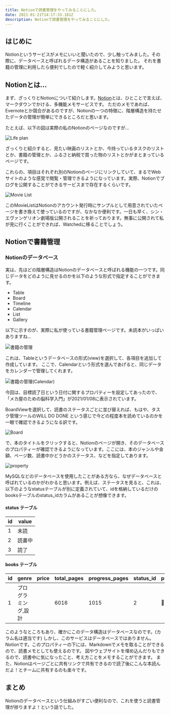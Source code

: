 ```yaml
---
title: Notionで読書管理をやってみることにした。
date: 2021-01-21T14:17:33.181Z
description: Notionで読書管理をやってみることにした。
---
```

## はじめに

Notionというサービスがメモにいいと聞いたので、少し触ってみました。その際に、データベースと呼ばれるデータ構造があることを知りました。
それを書籍の管理に利用したら便利でしたので軽く紹介してみようと思います。

## Notionとは...

まず、ざっくりとNotionについて紹介します。[Notion](https://www.notion.so/)とは、ひとことで言えば、マークダウンでかける、多機能メモサービスです。
ただのメモであれば、Evernoteとか競合があるのですが、Notionの一つの特徴に、階層構造を持たせたデータの管理が簡単にできるところだと思います。

たとえば、以下の図は実際の私のNotionのページなのですが...

![Life plan](/images/uploaded/20210131-221044.png)

ざっくりと紹介すると、見たい映画のリストとか、今持っているタスクのリストとか、書籍の管理とか、ふるさと納税で買った物のリストとかがまとまっているページです。

これらの、項目はそれぞれ別のNotionのページにリンクしていて、まるでWebサイトのような感覚で閲覧・管理できるようになっています。実際、Notionでブログを公開することができるサービスまで存在するくらいです。

![Movie List](/images/uploaded/20210131-221843.png)

このMovieListはNotionのアカウント発行時にサンプルとして用意されていたページを書き換えて使っているのですが、なかなか便利です。一日も早く、シン・エヴァンゲリオン劇場版公開されることを祈っております。無事に公開されて私が見に行くことができれば、Watchedに移ることでしょう。

## Notionで書籍管理

### Notionのデータベース

実は、先ほどの階層構造はNotionのデータベースと呼ばれる機能の一つです。同じデータをどのように見せるのかを以下のような形式で指定することができます。

* Table
* Board
* Timeline
* Calendar
* List
* Gallery

以下に示すのが、実際に私が使っている書籍管理ページです。未読本がいっぱいありますね...

![書籍の管理](/images/uploaded/20210131-223225.png)

これは、Tableというデータベースの形式(view)を選択して、各項目を追加して作成しています。
ここで、Calendarという形式を選んであげると、同じデータをカレンダーで管理してくれます。

![書籍の管理(Calendar)](/images/uploaded/20210131-223527.png)

今回は、目標読了日という日付に関するプロパティーを設定してあったので、「メカ屋のための脳科学入門」が2021/01/08に表示されています。

BoardViewを選択して、読書のステータスごとに並び替えれば、もはや、タスク管理ツールのWILL DO DONE という感じで今どの程度本を読めているのかを一眼で確認できるようになる訳です。

![Board](/images/uploaded/20210131-224302.png)

で、本のタイトルをクリックすると、Notionのページが開き、そのデータベースのプロパティーが確認できるようになっています。ここには、本のジャンルや金額、ページ数、読書中かどうかのステータス、などを指定してあります。 

![property](/images/uploaded/20210131-224800.png)

MySQLなどのデータベースを使用したことがある方なら、なぜデータベースと呼ばれているのかがわかると思います。例えば、ステータスを見ると、これは、以下のようなstatusテーブルが別に定義されていて、idを格納しているだけのbooksテーブルのstatus_idカラムがあることが想像できます。

#### status テーブル

| id  | value |
| --- | ----- |
| 1   | 未読    |
| 2   | 読書中   |
| 3   | 読了    |

#### books テーブル

| id  | genre      | price | total_pages | progress_pages | status_id | priority_id | book_type_id | target_reading_date | reading_date | remarks |
| --- | ---------- | ----- | ----------- | -------------- | --------- | ----------- | ------------ | ------------------- | ------------ | ------- |
| 1   | プログラミング,設計 |       | 6016        | 1015           | 2         | 1          |              |                     |              |         |

このようなところもあり、確かにこのデータ構造はデータベースなのです。(カラム名は適当です)
しかし、このサービスはデータベースではありません。Notionです。このプロパティーの下には、Markdownでメモを取ることができるので、読書メモとしても使えるのです。
図やウェブサイトを埋め込んだりもできるので、読書中に気になったこと、考え方ことをメモすることができます。
また、Notionはページごとに共有リンクで共有できるので読了後にこんな本読んだよ！とチームに共有するのも楽々です。

## まとめ

Notionのデータベースという仕組みがすごい便利なので、これを使うと読書管理が捗りますよ！という話でした。
